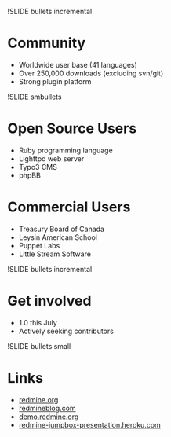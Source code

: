 !SLIDE bullets incremental
# Community

* Worldwide user base (41 languages)
* Over 250,000 downloads (excluding svn/git)
* Strong plugin platform

!SLIDE smbullets
# Open Source Users

* Ruby programming language
* Lighttpd web server
* Typo3 CMS
* phpBB

# Commercial Users

* Treasury Board of Canada
* Leysin American School
* Puppet Labs
* Little Stream Software

!SLIDE bullets incremental
# Get involved

* 1.0 this July
* Actively seeking contributors

!SLIDE bullets small
# Links

* [redmine.org](http://www.redmine.org)
* [redmineblog.com](http://redmineblog.com)
* [demo.redmine.org](http://demo.redmine.org)
* [redmine-jumpbox-presentation.heroku.com](http://redmine-jumpbox-presentation.heroku.com)
